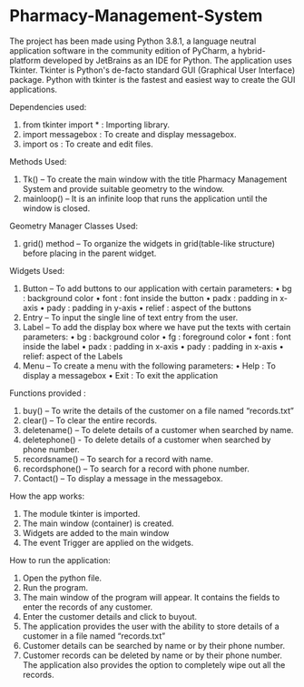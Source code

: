 # Pharmacy-Management-System
The project has been made using Python 3.8.1, a language neutral application software in the community edition of PyCharm, a hybrid-platform developed by JetBrains as an IDE for Python.
The application uses Tkinter. Tkinter is Python's de-facto standard GUI (Graphical User Interface) package. Python with tkinter is the fastest and easiest way to create the GUI applications.

Dependencies used:
1.	from tkinter import * : Importing library.
2.	import messagebox : To create and display messagebox.
3.	import os : To create and edit files.

Methods Used:
1.	Tk() – To create the main window with the title Pharmacy Management System and provide suitable geometry to the window.
2.	mainloop() – It is an infinite loop that runs the application until the window is closed.

Geometry Manager Classes Used:
1.	grid() method – To organize the widgets in grid(table-like structure) before placing in the parent widget.

Widgets Used:
1.	Button – To add buttons to our application with certain parameters:
  •	bg : background color
  •	font : font inside the button
  •	padx : padding in x-axis
  •	pady : padding in y-axis
  •	relief : aspect of the buttons
2.	Entry – To input the single line of text entry from the user.
3.	Label – To add the display box where we have put the texts with certain parameters:
  •	bg : background color
  •	fg : foreground color
  •	font : font inside the label
  •	padx : padding in x-axis
  •	pady : padding in x-axis
  •	relief: aspect of the Labels
4.	Menu – To create a menu with the following parameters:
  •	Help : To display a messagebox
  •	Exit : To exit the application

Functions provided :

1.	buy() – To write the details of the customer on a file named “records.txt”
2.	clear() – To clear the entire records.
3.	deletename() – To delete details of a customer when searched by name.
4.	deletephone() - To delete details of a customer when searched by phone number.
5.	recordsname() – To search for a record with name.
6.	recordsphone() – To search for a record with phone number.
7.	Contact() – To display a message in the messagebox.


How the app works:

1.	The module tkinter is imported.
2.	The main window (container) is created.
3.	Widgets are added to the main window
4.	The event Trigger are applied on the widgets.


How to run the application:

1.	Open the python file.
2.	Run the program.
3.	The main window of the program will appear. It contains the fields to enter the records of any customer.
4.	Enter the customer details and click to buyout.
5.	The application provides the user with the ability to store details of a customer in a file named “records.txt”
6.	Customer details can be searched by name or by their phone number.
7.	Customer records can be deleted by name or by their phone number. The application also provides the option to completely wipe out all the records.
